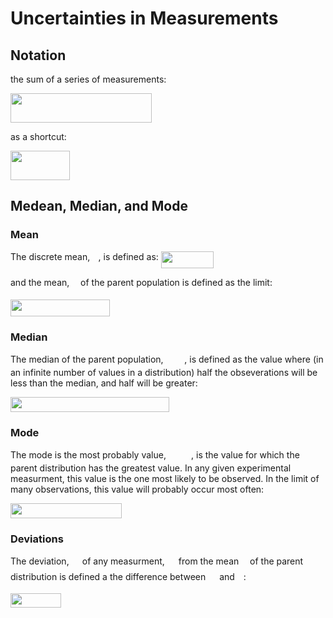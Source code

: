
# Uncertainties in Measurements


## Notation

the sum of a series of measurements:


<img src="/chapter_1/tex/9940464e32600431920aa81d1de2d4fc.svg?invert_in_darkmode&sanitize=true" align=middle width=226.23279359999992pt height=46.9590792pt/>

as a shortcut:

<img src="/chapter_1/tex/6bd7cbedf6e3a6a7f8c46f22b2abadb6.svg?invert_in_darkmode&sanitize=true" align=middle width=94.95706109999999pt height=46.9590792pt/>



## Medean, Median, and Mode



### Mean
The discrete mean, <img src="/chapter_1/tex/33717a96ef162d4ca3780ca7d161f7ad.svg?invert_in_darkmode&sanitize=true" align=middle width=9.39498779999999pt height=18.666631500000015pt/>, is defined as: <img src="/chapter_1/tex/a0b67327bd1ee3fc77662d5351c0d451.svg?invert_in_darkmode&sanitize=true" align=middle width=83.78078445pt height=27.77565449999998pt/>

and the mean, <img src="/chapter_1/tex/07617f9d8fe48b4a7b3f523d6730eef0.svg?invert_in_darkmode&sanitize=true" align=middle width=9.90492359999999pt height=14.15524440000002pt/> of the parent population is defined as the limit:

<img src="/chapter_1/tex/b76c235a8e66e08adfa59a9f6f1d17a3.svg?invert_in_darkmode&sanitize=true" align=middle width=159.40736295pt height=27.77565449999998pt/>

### Median

The median of the parent population, <img src="/chapter_1/tex/6b2f3afa595b51b2b2d280694b5df972.svg?invert_in_darkmode&sanitize=true" align=middle width=29.745211649999987pt height=14.15524440000002pt/>, is defined as the value where (in an infinite number of values in a distribution) half the obseverations will be less than the median, and half will be greater:

<img src="/chapter_1/tex/af23a2c3a833d65aca64128c1c9937e5.svg?invert_in_darkmode&sanitize=true" align=middle width=254.44232549999998pt height=24.65753399999998pt/>

### Mode

The mode is the most probably value, <img src="/chapter_1/tex/f0da3698d3d1b77390aaa90f06a49ca5.svg?invert_in_darkmode&sanitize=true" align=middle width=36.15452939999999pt height=14.15524440000002pt/>, is the value for which the parent distribution has the greatest value. In any given experimental measurment, this value is the one most likely to be observed. In the limit of many observations, this value will probably occur most often:

<img src="/chapter_1/tex/81318857166bf8407a8b2800ca0a2ecf.svg?invert_in_darkmode&sanitize=true" align=middle width=178.42749045pt height=24.65753399999998pt/>

### Deviations


The deviation, <img src="/chapter_1/tex/672a7aeac9254219b9609330a12e55e5.svg?invert_in_darkmode&sanitize=true" align=middle width=13.206862349999989pt height=22.831056599999986pt/> of any measurment, <img src="/chapter_1/tex/9fc20fb1d3825674c6a279cb0d5ca636.svg?invert_in_darkmode&sanitize=true" align=middle width=14.045887349999989pt height=14.15524440000002pt/> from the mean <img src="/chapter_1/tex/07617f9d8fe48b4a7b3f523d6730eef0.svg?invert_in_darkmode&sanitize=true" align=middle width=9.90492359999999pt height=14.15524440000002pt/> of the parent distribution is defined a the difference between <img src="/chapter_1/tex/9fc20fb1d3825674c6a279cb0d5ca636.svg?invert_in_darkmode&sanitize=true" align=middle width=14.045887349999989pt height=14.15524440000002pt/> and <img src="/chapter_1/tex/07617f9d8fe48b4a7b3f523d6730eef0.svg?invert_in_darkmode&sanitize=true" align=middle width=9.90492359999999pt height=14.15524440000002pt/>:

<img src="/chapter_1/tex/774024d1df1e6088b55f07cb5e9f7577.svg?invert_in_darkmode&sanitize=true" align=middle width=80.81029109999999pt height=22.831056599999986pt/>
